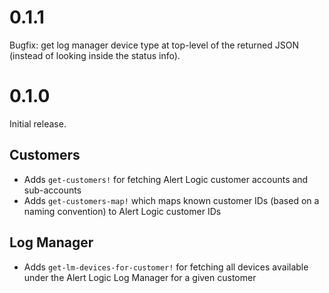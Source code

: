 # 0.1.1

Bugfix: get log manager device type at top-level of the returned JSON (instead
of looking inside the status info).

# 0.1.0

Initial release.

## Customers

- Adds `get-customers!` for fetching Alert Logic customer accounts and
  sub-accounts
- Adds `get-customers-map!` which maps known customer IDs (based on a naming
  convention) to Alert Logic customer IDs

## Log Manager

- Adds `get-lm-devices-for-customer!` for fetching all devices available under
  the Alert Logic Log Manager for a given customer
